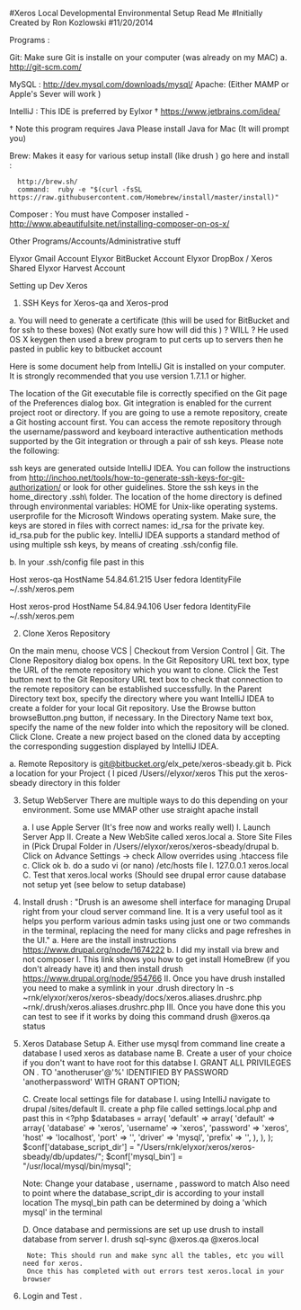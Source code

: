 #Xeros  Local Developmental Environmental Setup Read Me
#Initially Created by Ron Kozlowski
#11/20/2014


Programs :


Git: Make sure Git is installe on your computer (was already on my MAC)
    a.
        http://git-scm.com/

MySQL : http://dev.mysql.com/downloads/mysql/
Apache: (Either MAMP or Apple's Sever will work )

IntelliJ : This IDE is preferred by Eylxor †
https://www.jetbrains.com/idea/

† Note this program requires Java Please install Java for Mac (It will prompt you)

Brew: Makes it easy for various setup install (like drush )
      go here and install :

      http://brew.sh/
      command:  ruby -e "$(curl -fsSL https://raw.githubusercontent.com/Homebrew/install/master/install)"

Composer : You must have Composer installed - http://www.abeautifulsite.net/installing-composer-on-os-x/


Other Programs/Accounts/Administrative stuff

Elyxor Gmail Account
Elyxor BitBucket Account
Elyxor DropBox / Xeros Shared
Elyxor Harvest Account


Setting up Dev Xeros

1. SSH Keys for Xeros-qa and Xeros-prod

a. You will need to generate a certificate (this will be used for BitBucket and for ssh to these boxes)
(Not exatly sure how will did this ) ? WILL ? He used OS X keygen then used a brew program to put certs up to servers
then he pasted in public key to bitbucket account

Here is some document help from IntelliJ
Git is installed on your computer.
It is strongly recommended that you use version 1.7.1.1 or higher.

The location of the Git executable file is correctly specified on the Git page of the Preferences dialog box.
Git integration is enabled for the current project root or directory.
If you are going to use a remote repository, create a Git hosting account first. You can access the remote repository through the username/password and keyboard interactive authentication methods supported by the Git integration or through a pair of ssh keys.
Please note the following:

ssh keys are generated outside IntelliJ IDEA. You can follow the instructions from http://inchoo.net/tools/how-to-generate-ssh-keys-for-git-authorization/ or look for other guidelines.
Store the ssh keys in the home_directory \.ssh\ folder. The location of the home directory is defined through environmental variables:
HOME for Unix-like operating systems.
userprofile for the Microsoft Windows operating system.
Make sure, the keys are stored in files with correct names:
id_rsa for the private key.
id_rsa.pub for the public key.
IntelliJ IDEA supports a standard method of using multiple ssh keys, by means of creating .ssh/config file.

b. In your .ssh/config file past in this

Host xeros-qa
        HostName 54.84.61.215
        User fedora
        IdentityFile ~/.ssh/xeros.pem

Host xeros-prod
        HostName 54.84.94.106
        User fedora
        IdentityFile ~/.ssh/xeros.pem


2. Clone Xeros Repository

  On the main menu, choose VCS | Checkout from Version Control | Git. The Clone Repository dialog box opens.
  In the Git Repository URL text box, type the URL of the remote repository which you want to clone.
  Click the Test button next to the Git Repository URL text box to check that connection to the remote repository can be established successfully.
  In the Parent Directory text box, specify the directory where you want IntelliJ IDEA to create a folder for your local Git repository. Use the Browse button browseButton.png button, if necessary.
  In the Directory Name text box, specify the name of the new folder into which the repository will be cloned. Click Clone.
  Create a new project based on the cloned data by accepting the corresponding suggestion displayed by IntelliJ IDEA.


  a. Remote Repository is git@bitbucket.org/elx_pete/xeros-sbeady.git
  b. Pick a location for  your Project ( I piced /Users/<Username>/elyxor/xeros
    This put the xeros-sbeady directory in this folder

 3. Setup WebServer
    There are multiple ways to do this depending on your environment. Some use MMAP other use straight apache install

    a. I use Apple Server (It's free now and works really well)
        I. Launch Server App
        II. Create a New WebSite called xeros.local
            a. Store Site Files in (Pick Drupal Folder in /Users/<Username>/elyxor/xeros/xeros-sbeady/drupal
            b. Click on Advance Settings -> check Allow overrides using .htaccess file
            c. Click ok
    b. do a sudo vi (or nano) /etc/hosts file
        I. 127.0.0.1	xeros.local
    C. Test that xeros.local works (Should see drupal error cause database not setup yet (see below to setup database)

4. Install drush : "Drush is an awesome shell interface for managing Drupal right from your cloud server command line. It is a very useful tool as it helps you perform various admin tasks using just one or two commands in the terminal, replacing the need for many clicks and page refreshes in the UI."
    a. Here are the install instructions https://www.drupal.org/node/1674222
    b. I did my install via brew and not composer
        I. This link shows you how to get install HomeBrew (if you don't already have it) and then install drush
            https://www.drupal.org/node/954766
        II. Once you have drush installed you need to make a symlink in your .drush directory
            ln -s ~rnk/elyxor/xeros/xeros-sbeady/docs/xeros.aliases.drushrc.php ~rnk/.drush/xeros.aliases.drushrc.php
        III. Once you have done this you can test to see if it works by doing this command
                drush @xeros.qa status


5. Xeros Database Setup
    A. Either use mysql from command line create a database I used xeros as database name
    B. <optional> Create a user of your choice if you don't want to have root for this databse
        I.   GRANT ALL PRIVILEGES ON *.* TO 'anotheruser'@'%' IDENTIFIED BY PASSWORD 'anotherpassword' WITH GRANT OPTION;

    C. Create local settings file for database
        I. using IntelliJ navigate to drupal /sites/default
        II. create a php file called settings.local.php
        and past this in
         <?php
         $databases = array(
              'default' =>
                array(
                  'default' =>
                    array(
                      'database' => 'xeros',
                      'username' => 'xeros',
                      'password' => 'xeros',
                      'host'     => 'localhost',
                      'port'     => '',
                      'driver'   => 'mysql',
                      'prefix'   => '',
                    ),
                ),
            );
            $conf['database_script_dir'] = "/Users/rnk/elyxor/xeros/xeros-sbeady/db/updates/";
            $conf['mysql_bin'] = "/usr/local/mysql/bin/mysql";

    Note: Change your database , username , password to match
    Also need to point where the database_script_dir is according to your install location
    The mysql_bin path can be determined by doing a 'which mysql' in the terminal

    D. Once database and permissions are set up use drush to install database from server
        I. drush sql-sync @xeros.qa @xeros.local

        Note: This should run and make sync all the tables, etc you will need for xeros.
        Once this has completed with out errors test xeros.local in your browser

6. Login and Test .